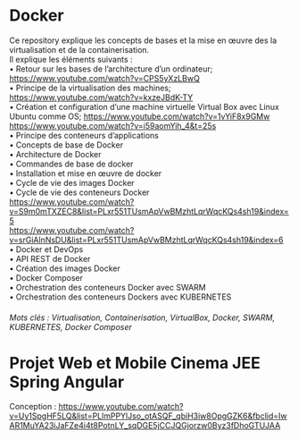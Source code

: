 # Docker
Ce repository explique les concepts de bases et la mise en œuvre des la virtualisation et de la containerisation. <br>
Il explique les éléments suivants : <br>
• Retour sur les bases de l’architecture d’un ordinateur; https://www.youtube.com/watch?v=CPS5yXzLBwQ <br>
• Principe de la virtualisation des machines; https://www.youtube.com/watch?v=kxzeJBdK-TY <br>
• Création et configuration d’une machine virtuelle Virtual Box avec Linux Ubuntu comme OS; https://www.youtube.com/watch?v=1vYiF8x9GMw <br>
https://www.youtube.com/watch?v=i59aomYih_4&t=25s <br>
• Principe des conteneurs d’applications <br>
• Concepts de base de Docker <br>
• Architecture de Docker <br>
• Commandes de base de docker <br>
• Installation et mise en œuvre de docker <br>
• Cycle de vie des images Docker <br>
• Cycle de vie des conteneurs Docker <br>
https://www.youtube.com/watch?v=S9m0mTXZEC8&list=PLxr551TUsmApVwBMzhtLqrWqcKQs4sh19&index=5 <br>
https://www.youtube.com/watch?v=srGiAlnNsDU&list=PLxr551TUsmApVwBMzhtLqrWqcKQs4sh19&index=6 <br>
• Docker et DevOps <br>
• API REST de Docker <br>
• Création des images Docker <br>
• Docker Composer <br>
• Orchestration des conteneurs Docker avec SWARM <br>
• Orchestration des conteneurs Dockers avec KUBERNETES <br>
###### Mots clés : Virtualisation, Containerisation, VirtualBox, Docker, SWARM, KUBERNETES, Docker Composer <br>

# Projet Web et Mobile Cinema JEE Spring Angular
Conception : https://www.youtube.com/watch?v=Uy1SpgHF5LQ&list=PLlmPPYlJso_otASQF_qbiH3iw8OpgGZK6&fbclid=IwAR1MuYA23iJaFZe4i4t8PotnLY_sqDGE5jCCJQGjorzw0Byz3fDhoGTUJAA <br>
